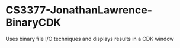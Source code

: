 # CS3377-JonathanLawrence-BinaryCDK
Uses binary file I/O techniques and displays results in a CDK window
